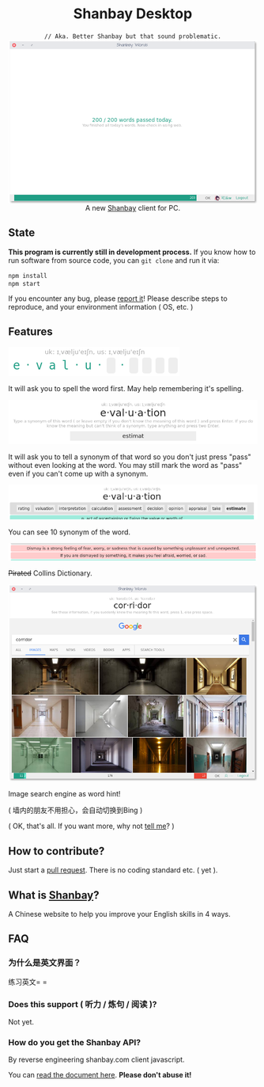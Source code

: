 <h1 align="center">Shanbay Desktop</h1>
<div align="center"><code>// Aka. Better Shanbay but that sound problematic.</code></div>

<img alt="App" src="doc/readme_images/cover.png" align="center" />
<div align="center">A new <a href="https://www.shanbay.com/">Shanbay</a> client for PC.</div>

## State

**This program is currently still in development process.** If you know how to run software
from source code, you can `git clone` and run it via:

    npm install
    npm start

If you encounter any bug, please [report it](https://github.com/micromaomao/Better-Shanbay/issues)!
Please describe steps to reproduce, and your environment information ( OS, etc. )

## Features

![Spell](doc/readme_images/spell.png)

It will ask you to spell the word first. May help remembering it's spelling.

![Synonym](doc/readme_images/test_synonym.png)

It will ask you to tell a synonym of that word so you don't just press "pass"
without even looking at the word. You may still mark the word as "pass" even if
you can't come up with a synonym.

![List Synonym](doc/readme_images/show_synonym.png)

You can see 10 synonym of the word.

![Collins Dictionary](doc/readme_images/show_collins.png)

<del>Pirated</del> Collins Dictionary.

![Google Image](doc/readme_images/show_google_image.png)

Image search engine as word hint!

( 墙内的朋友不用担心，会自动切换到Bing )

( OK, that's all. If you want more, why not [tell me](https://github.com/micromaomao/Better-Shanbay/issues)? )

## How to contribute?

Just start a [pull request](https://github.com/micromaomao/Better-Shanbay/pulls). There is no coding standard etc. ( yet ).

## What is [Shanbay](https://www.shanbay.com/)?

A Chinese website to help you improve your English skills in 4 ways.

## FAQ

### 为什么是英文界面？

练习英文= =

### Does this support ( 听力 / 炼句 / 阅读 )?

Not yet.

### How do you get the Shanbay API?

By reverse engineering shanbay.com client javascript.

You can [read the document here](doc/shanbay/api-xhr/). **Please don't abuse it!**
